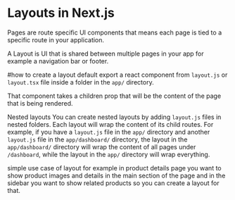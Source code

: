 # Layouts in Next.js

Pages are route specific UI components that means each page is tied to a specific route in your application.

A Layout is UI that is shared between multiple pages in your app for example a navigation bar or footer.

#how to create a layout 
default export a react component from  `layout.js` or `layout.tsx` file inside a folder in the `app/` directory.

That component takes a children prop that will be the content of the page that is being rendered.


Nested layouts
You can create nested layouts by adding `layout.js` files in nested folders. Each layout will wrap the content of its child routes.
For example, if you have a `layout.js` file in the `app/` directory and another `layout.js` file in the `app/dashboard/` directory, the layout in the `app/dashboard/` directory will wrap the content of all pages under `/dashboard`, while the layout in the `app/` directory will wrap everything.

simple use case of layout for example in product details page you want to show product images and details in the main section of the page and in the sidebar you want to show related products so you can create a layout for that.